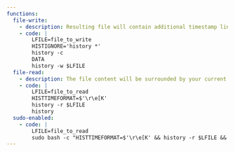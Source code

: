 ```yaml
---
functions:
  file-write:
    - description: Resulting file will contain additional timestamp lines in the format of `#1535795174` for each data line.
    - code: |
        LFILE=file_to_write
        HISTIGNORE='history *'
        history -c
        DATA
        history -w $LFILE
  file-read:
    - description: The file content will be surrounded by your current bash history session content.
    - code: |
        LFILE=file_to_read
        HISTTIMEFORMAT=$'\r\e[K'
        history -r $LFILE
        history
  sudo-enabled:
    - code: |
        LFILE=file_to_read
        sudo bash -c "HISTTIMEFORMAT=$'\r\e[K' && history -r $LFILE && history"
---
```

